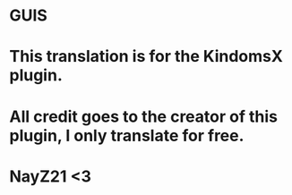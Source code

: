 # GUIS
# This translation is for the KindomsX plugin.
# All credit goes to the creator of this plugin, I only translate for free.
# NayZ21 <3
